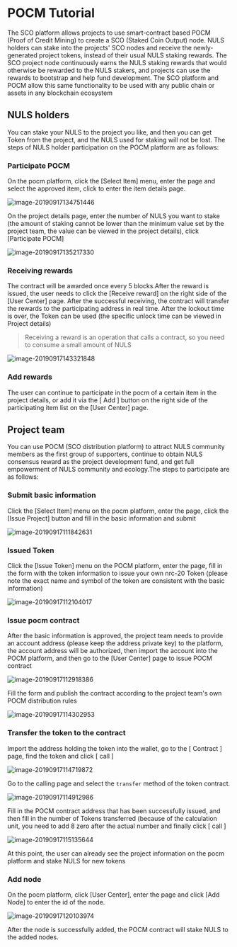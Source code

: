 # POCM Tutorial

The SCO platform allows projects to use smart-contract based POCM (Proof of Credit Mining) to create a SCO (Staked Coin Output) node. NULS holders can stake into the projects' SCO nodes and receive the newly-generated project tokens, instead of their usual NULS staking rewards. The SCO project node continuously earns the NULS staking rewards that would otherwise be rewarded to the NULS stakers, and projects can use the rewards to bootstrap and help fund development. The SCO platform and POCM allow this same functionality to be used with any public chain or assets in any blockchain ecosystem

## NULS holders

You can stake your NULS to the project you like, and then you can get Token from the project, and the NULS used for staking will not be lost. The steps of NULS holder participation on the POCM platform are as follows:

### Participate POCM

On the pocm platform, click the [Select Item] menu, enter the page and select the approved item, click to enter the item details page.

![image-20190917134751446](./g_pocm/user1.png)

On the project details page, enter the number of NULS you want to stake (the amount of staking cannot be lower than the minimum value set by the project team, the value can be viewed in the project details), click [Participate POCM]

![image-20190917135217330](./g_pocm/user2.png)

### Receiving rewards

The contract will be awarded once every 5 blocks.After the reward is issued, the user needs to click the [Receive reward] on the right side of the [User Center] page. After the successful receiving, the contract will transfer the rewards to the participating address in real time. After the lockout time is over, the Token can be used (the specific unlock time can be viewed in Project details)

> Receiving a reward is an operation that calls a contract, so you need to consume a small amount of NULS

![image-20190917143321848](./g_pocm/user3.png)

### Add rewards

The user can continue to participate in the pocm of a certain item in the project details, or add it via the [ Add ] button on the right side of the participating item list on the [User Center] page.

## Project team

You can use POCM (SCO distribution platform) to attract NULS community members as the first group of supporters, continue to obtain NULS consensus reward as the project development fund, and get full empowerment of NULS community and ecology.The steps to participate are as follows:

### Submit basic information

Click the [Select Item] menu on the pocm platform, enter the page, click the [Issue Project] button and fill in the basic information and submit

![image-20190917111842631](./g_pocm/project1.png)

### Issued Token

Click the [Issue Token] menu on the POCM platform, enter the page, fill in the form with the token information to issue your own nrc-20 Token (please note the exact name and symbol of the token are consistent with the basic information)

![image-20190917112104017](./g_pocm/project2.png)

### Issue pocm contract

After the basic information is approved, the project team needs to provide an account address (please keep the address private key) to the platform, the account address will be authorized, then import the account into the POCM platform, and then go to the [User Center] page to issue POCM contract

![image-20190917112918386](./g_pocm/project3.png)

Fill the form and publish the contract according to the project team's own POCM distribution rules

![image-20190917114302953](./g_pocm/project4.png)

### Transfer the token to the contract

 Import the address holding the token into the wallet, go to the [ Contract ] page, find the token and click [ call ]

![image-20190917114719872](./g_pocm/project5.png)

Go to the calling page and select the `transfer` method of the token contract.

![image-20190917114912986](./g_pocm/project6.png)

Fill in the POCM contract address that has been successfully issued, and then fill in the number of Tokens transferred (because of the calculation unit, you need to add 8 zero after the actual number  and finally click [ call ]

![image-20190917115135644](./g_pocm/project7.png)

At this point, the user can already see the project information on the pocm platform and stake NULS for new tokens

### Add node

On the pocm platform, click [User Center], enter the page and click [Add Node] to enter the id of the node.

![image-20190917120103974](./g_pocm/project8.png)

After the node is successfully added, the POCM contract will stake NULS to the added nodes.

